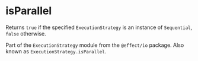 # isParallel

Returns `true` if the specified `ExecutionStrategy` is an instance of
`Sequential`, `false` otherwise.

Part of the `ExecutionStrategy` module from the `@effect/io` package. Also known as `ExecutionStrategy.isParallel`.
